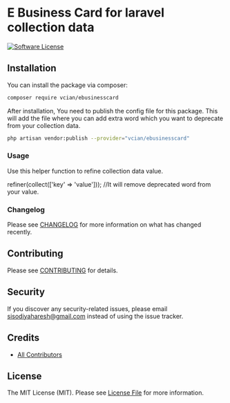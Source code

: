 # E Business Card for laravel collection data



[![Software License](https://img.shields.io/badge/license-MIT-brightgreen.svg?style=flat-square)](LICENSE.md)

## Installation

You can install the package via composer:

```bash
composer require vcian/ebusinesscard
```

After installation, You need to publish the config file for this package. This will add the file  where you can add extra word which you want to deprecate from your collection data.

```bash
php artisan vendor:publish --provider="vcian/ebusinesscard"
```

### Usage

Use this helper function to refine collection data value. 

refiner(collect(['key' => 'value'])); //It will remove deprecated word from your value.

### Changelog

Please see [CHANGELOG](CHANGELOG.md) for more information on what has changed recently.

## Contributing

Please see [CONTRIBUTING](CONTRIBUTING.md) for details.

## Security

If you discover any security-related issues, please email  sisodiyaharesh@gmail.com instead of using the issue tracker.

## Credits

- [All Contributors](../../contributors)

## License

The MIT License (MIT). Please see [License File](LICENSE.md) for more information.
